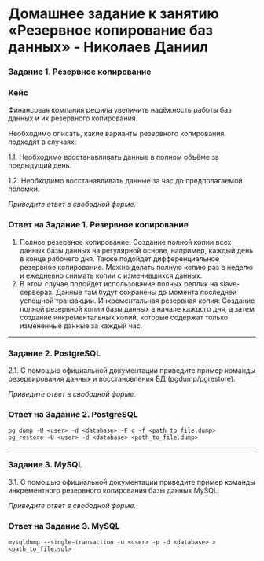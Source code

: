 # Домашнее задание к занятию «Резервное копирование баз данных» - Николаев Даниил

### Задание 1. Резервное копирование

### Кейс
Финансовая компания решила увеличить надёжность работы баз данных и их резервного копирования. 

Необходимо описать, какие варианты резервного копирования подходят в случаях: 

1.1. Необходимо восстанавливать данные в полном объёме за предыдущий день.

1.2. Необходимо восстанавливать данные за час до предполагаемой поломки.

*Приведите ответ в свободной форме.*

### Ответ на Задание 1. Резервное копирование

1. Полное резервное копирование: Создание полной копии всех данных базы данных на регулярной основе, например, каждый день в конце рабочего дня.
Также подойдет дифференциальное резервное копирование. Можно делать полную копию раз в неделю и ежедневно снимать копии с изменившихся данных.
2. В этом случае подойдет использование полных реплик на slave-серверах. Данные там будут сохранены до момента последней успешной транзакции.
Инкрементальная резервная копия: Создание полной резервной копии базы данных в начале каждого дня, а затем создание инкрементальных копий, которые содержат только измененные данные за каждый час.

---

### Задание 2. PostgreSQL

2.1. С помощью официальной документации приведите пример команды резервирования данных и восстановления БД (pgdump/pgrestore).

*Приведите ответ в свободной форме.*

### Ответ на Задание 2. PostgreSQL

```
pg_dump -U <user> -d <database> -F c -f <path_to_file.dump>
pg_restore -U <user> -d <database> <path_to_file.dump>
```

---

### Задание 3. MySQL

3.1. С помощью официальной документации приведите пример команды инкрементного резервного копирования базы данных MySQL. 

*Приведите ответ в свободной форме.*

### Ответ на Задание 3. MySQL

```
mysqldump --single-transaction -u <user> -p -d <database> > <path_to_file.sql>
```

